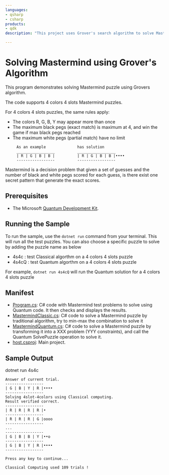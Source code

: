 ```yaml
---
languages:
- qsharp
- csharp
products:
- qdk
description: "This project uses Grover's search algorithm to solve Mastermind puzzles."

---
```


# Solving Mastermind using Grover's Algorithm


This program demonstrates solving Mastermind puzzle using Grovers algorithm.
     
The code supports 4 colors 4 slots Mastermind puzzles.
          
For 4 colors 4 slots puzzles, the same rules apply:

- The colors R, G, B, Y may appear more than once
- The maximum black pegs (exact match) is maximum at 4, and win the game if max black pegs reached
- The maximum white pegs (partial match) have no limit
```
     As an example              has solution
     _________________          _________________
     | R | G | B | B |          | R | G | B | B |••••
     -----------------          -----------------
```
Mastermind is a decision problem that given a set of guesses and the number of black and white pegs scored for each guess, is there exist one secret pattern that generate the exact scores.

## Prerequisites ##

- The Microsoft [Quantum Development Kit](https://docs.microsoft.com/azure/quantum/install-overview-qdk/).

## Running the Sample ##

To run the sample, use the `dotnet run` command from your terminal.
This will run all the test puzzles. 
You can also choose a specific puzzle to solve by adding the puzzle name as below
    
-   4s4c : test Classical algorthm on a 4 colors 4 slots puzzle
-   4s4cQ : test Quantum algorthm on a 4 colors 4 slots puzzle

For example, `dotnet run 4s4cQ` will run the Quantum solution for a 4 colors 4 slots puzzle

## Manifest ##

- [Program.cs](Program.cs): C# code with Mastermind test problems to solve using Quantum code. It then checks and displays the results.
- [MastermindClassic.cs](MastermindClassic.cs): C# code to solve a Mastermind puzzle by traditional algorithm, try to min-max the combination to solve it
- [MastermindQuantum.cs](MastermindQuantum.cs): C# code to solve a Mastermind puzzle by transforming it into a XXX problem (YYY constraints), and call the Quantum SolvePuzzle operation to solve it.
- [host.csproj](host.csproj): Main project.

## Sample Output ##

dotnet run 4s4c
```
Answer of current trial.
-----------------
| G | B | Y | R |••••
-----------------
Solving 4slot-4colors using Classical computing.
Result verified correct.
-----------------    
| R | R | R | R |•   
-----------------    
| R | R | R | G |oooo
-----------------
...
-----------------
| G | B | B | Y |••o
-----------------
| G | B | Y | R |••••
-----------------

Press any key to continue...

Classical Computing used 109 trials !
```